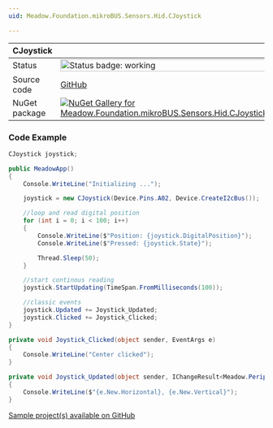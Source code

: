```yaml
---
uid: Meadow.Foundation.mikroBUS.Sensors.Hid.CJoystick

---
```


| CJoystick | |
|--------|--------|
| Status | <img src="https://img.shields.io/badge/Working-brightgreen" style="width: auto; height: -webkit-fill-available;" alt="Status badge: working" /> |
| Source code | [GitHub](https://github.com/WildernessLabs/Meadow.Foundation.MikroBus/tree/main/Source/CJoystick) |
| NuGet package | <a href="https://www.nuget.org/packages/Meadow.Foundation.mikroBUS.Sensors.Hid.CJoystick/" target="_blank"><img src="https://img.shields.io/nuget/v/Meadow.Foundation.mikroBUS.Sensors.Hid.CJoystick.svg?label=Meadow.Foundation.mikroBUS.Sensors.Hid.CJoystick" alt="NuGet Gallery for Meadow.Foundation.mikroBUS.Sensors.Hid.CJoystick" /></a> |

### Code Example

```csharp
CJoystick joystick;

public MeadowApp()
{
    Console.WriteLine("Initializing ...");

    joystick = new CJoystick(Device.Pins.A02, Device.CreateI2cBus());

    //loop and read digital position 
    for (int i = 0; i < 100; i++)
    {
        Console.WriteLine($"Position: {joystick.DigitalPosition}");
        Console.WriteLine($"Pressed: {joystick.State}");

        Thread.Sleep(50);
    }

    //start continous reading
    joystick.StartUpdating(TimeSpan.FromMilliseconds(100));

    //classic events
    joystick.Updated += Joystick_Updated;
    joystick.Clicked += Joystick_Clicked;
}

private void Joystick_Clicked(object sender, EventArgs e)
{
    Console.WriteLine("Center clicked");
}

private void Joystick_Updated(object sender, IChangeResult<Meadow.Peripherals.Sensors.Hid.AnalogJoystickPosition> e)
{
    Console.WriteLine($"{e.New.Horizontal}, {e.New.Vertical}");
}

```

[Sample project(s) available on GitHub](https://github.com/WildernessLabs/Meadow.Foundation.MikroBus/tree/main/Source/CJoystick/Sample/CJoystick_Sample)

